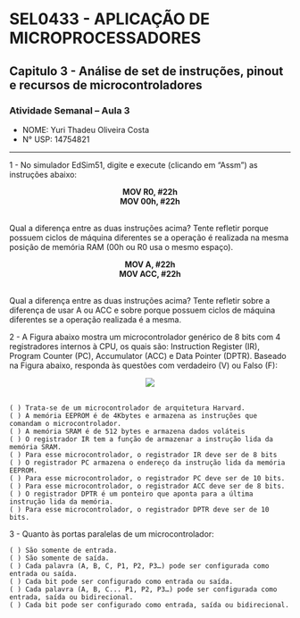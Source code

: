  # SEL0433 - APLICAÇÃO DE MICROPROCESSADORES

## Capitulo 3 - Análise de set de instruções, pinout e recursos de microcontroladores

###  Atividade Semanal – Aula 3

 - NOME: Yuri Thadeu Oliveira Costa   
 - N° USP: 14754821

***

1 - No simulador EdSim51, digite e execute (clicando em “Assm”) as instruções abaixo:

<div style="text-align: center;">
    <strong>
        MOV R0, #22h<br>
        MOV 00h, #22h
    </strong>
</div><br>

Qual a diferença entre as duas instruções acima? Tente refletir porque possuem ciclos de máquina diferentes se a operação é realizada na mesma posição de memória RAM (00h ou R0 usa o mesmo espaço).

<div style="text-align: center;">
    <strong>
        MOV A, #22h<br>
        MOV ACC, #22h
    </strong>
</div><br>

Qual a diferença entre as duas instruções acima? Tente refletir sobre a diferença de usar A ou ACC e sobre porque possuem ciclos de máquina diferentes se a operação realizada é a mesma.

2 - A Figura abaixo mostra um microcontrolador genérico de 8 bits com 4 registradores internos à CPU, os quais são: Instruction Register (IR), Program Counter (PC), Accumulator (ACC) e Data Pointer (DPTR). Baseado na Figura abaixo, responda às questões com verdadeiro (V) ou Falso (F):

<div style="text-align: center;">
    <img src="C:\Users\yurit\Desktop\USP\VSCode\APPLICATION_OF_MICROPROCESSORS\APPLICATION_OF_MICROPROCESSORS\Atividades\img_atv3.png" alt=" ">
</div><br>

    ( ) Trata-se de um microcontrolador de arquitetura Harvard.
    ( ) A memória EEPROM é de 4Kbytes e armazena as instruções que comandam o microcontrolador.
    ( ) A memória SRAM é de 512 bytes e armazena dados voláteis
    ( ) O registrador IR tem a função de armazenar a instrução lida da memória SRAM.
    ( ) Para esse microcontrolador, o registrador IR deve ser de 8 bits
    ( ) O registrador PC armazena o endereço da instrução lida da memória EEPROM.
    ( ) Para esse microcontrolador, o registrador PC deve ser de 10 bits.
    ( ) Para esse microcontrolador, o registrador ACC deve ser de 8 bits.
    ( ) O registrador DPTR é um ponteiro que aponta para a última instrução lida da memória.
    ( ) Para esse microcontrolador, o registrador DPTR deve ser de 10 bits.


3 - Quanto às portas paralelas de um microcontrolador:

    ( ) São somente de entrada.
    ( ) São somente de saída.
    ( ) Cada palavra (A, B, C, P1, P2, P3…) pode ser configurada como entrada ou saída.
    ( ) Cada bit pode ser configurado como entrada ou saída.
    ( ) Cada palavra (A, B, C... P1, P2, P3…) pode ser configurada como entrada, saída ou bidirecional.
    ( ) Cada bit pode ser configurado como entrada, saída ou bidirecional.